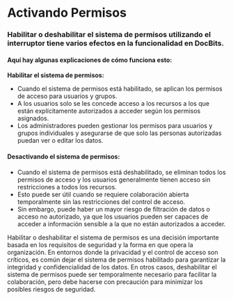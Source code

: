 # Activando Permisos

### Habilitar o deshabilitar el sistema de permisos utilizando el interruptor tiene varios efectos en la funcionalidad en DocBits.

#### Aquí hay algunas explicaciones de cómo funciona esto:

**Habilitar el sistema de permisos:**

* Cuando el sistema de permisos está habilitado, se aplican los permisos de acceso para usuarios y grupos.
* A los usuarios solo se les concede acceso a los recursos a los que están explícitamente autorizados a acceder según los permisos asignados.
* Los administradores pueden gestionar los permisos para usuarios y grupos individuales y asegurarse de que solo las personas autorizadas puedan ver o editar los datos.

#### Desactivando el sistema de permisos:

* Cuando el sistema de permisos está deshabilitado, se eliminan todos los permisos de acceso y los usuarios generalmente tienen acceso sin restricciones a todos los recursos.
* Esto puede ser útil cuando se requiere colaboración abierta temporalmente sin las restricciones del control de acceso.
* Sin embargo, puede haber un mayor riesgo de filtración de datos o acceso no autorizado, ya que los usuarios pueden ser capaces de acceder a información sensible a la que no están autorizados a acceder.

Habilitar o deshabilitar el sistema de permisos es una decisión importante basada en los requisitos de seguridad y la forma en que opera la organización. En entornos donde la privacidad y el control de acceso son críticos, es común dejar el sistema de permisos habilitado para garantizar la integridad y confidencialidad de los datos. En otros casos, deshabilitar el sistema de permisos puede ser temporalmente necesario para facilitar la colaboración, pero debe hacerse con precaución para minimizar los posibles riesgos de seguridad.
